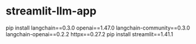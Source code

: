 # streamlit-llm-app

pip install langchain==0.3.0 openai==1.47.0 langchain-community==0.3.0 langchain-openai==0.2.2 httpx==0.27.2
pip install streamlit==1.41.1

